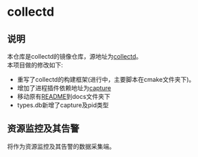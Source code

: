 # collectd
## 说明   
本仓库是collectd的镜像仓库，源地址为[collectd](https://github.com/collectd/collectd)。   
本项目做的修改如下:   
* 重写了collectd的构建框架(进行中，主要脚本在cmake文件夹下)。
* 增加了进程插件依赖地址为[capture](https://github.com/reachithard/capture)
* 移动原有[README](./docs/README)到docs文件夹下
* types.db新增了capture及pid类型

## 资源监控及其告警
将作为资源监控及其告警的数据采集端。